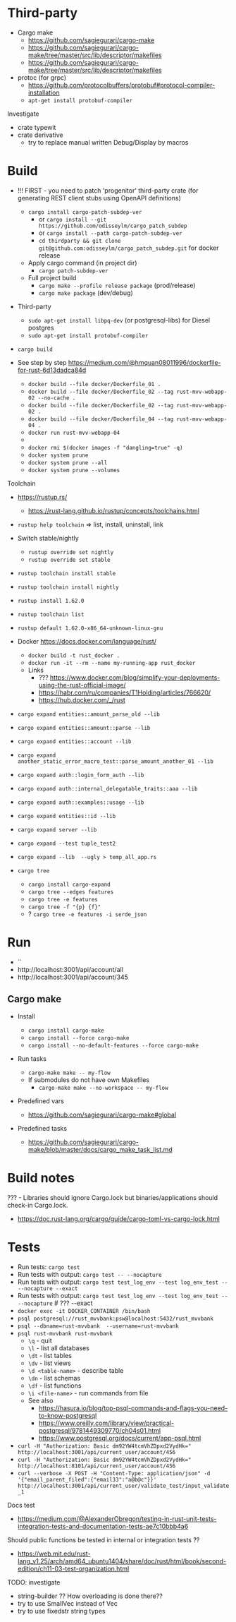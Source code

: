 



# Third-party

 - Cargo make
   - https://github.com/sagiegurari/cargo-make
   - https://github.com/sagiegurari/cargo-make/tree/master/src/lib/descriptor/makefiles
   - https://github.com/sagiegurari/cargo-make/tree/master/src/lib/descriptor/makefiles
 - protoc (for grpc)
   - https://github.com/protocolbuffers/protobuf#protocol-compiler-installation
   - `apt-get install protobuf-compiler`


Investigate

 - crate typewit
 - crate derivative
   - try to replace manual written Debug/Display by macros


# Build

 - !!! FIRST - you need to patch 'progenitor' third-party crate (for generating REST client stubs using OpenAPI definitions)
   - `cargo install cargo-patch-subdep-ver`
     - or `cargo install --git https://github.com/odisseylm/cargo_patch_subdep`
     - or `cargo install --path cargo-patch-subdep-ver`
     - `cd thirdparty && git clone git@github.com:odisseylm/cargo_patch_subdep.git` for docker release
   - Apply cargo command (in project dir)
     - `cargo patch-subdep-ver`
   - Full project build
     - `cargo make --profile release package` (prod/release)
     - `cargo make package` (dev/debug)

 - Third-party
   - `sudo apt-get install libpq-dev` (or postgresql-libs) for Diesel postgres
   - `sudo apt-get install protobuf-compiler`

 - `cargo build`
 - See step by step https://medium.com/@hmquan08011996/dockerfile-for-rust-6d13dadca84d
   - `docker build --file docker/Dockerfile_01 .`
   - `docker build --file docker/Dockerfile_02 --tag rust-mvv-webapp-02 --no-cache .`
   - `docker build --file docker/Dockerfile_02 --tag rust-mvv-webapp-02 .`
   - `docker build --file docker/Dockerfile_04 --tag rust-mvv-webapp-04 .`
   - `docker run rust-mvv-webapp-04`
   - 
   - `docker rmi $(docker images -f "dangling=true" -q)`
   - `docker system prune`
   - `docker system prune --all`
   - `docker system prune --volumes`

Toolchain
 - https://rustup.rs/
   - https://rust-lang.github.io/rustup/concepts/toolchains.html
 - `rustup help toolchain` => list, install, uninstall, link
 - Switch stable/nightly
   - `rustup override set nightly`
   - `rustup override set stable`
 - `rustup toolchain install stable`
 - `rustup toolchain install nightly`
 - `rustup install 1.62.0`
 - `rustup toolchain list`
 - `rustup default 1.62.0-x86_64-unknown-linux-gnu`

 - Docker https://docs.docker.com/language/rust/
   - `docker build -t rust_docker .`
   - `docker run -it --rm --name my-running-app rust_docker`
   - Links
     - ??? https://www.docker.com/blog/simplify-your-deployments-using-the-rust-official-image/
     - https://habr.com/ru/companies/T1Holding/articles/766620/
     - https://hub.docker.com/_/rust

 - `cargo expand entities::amount_parse_old --lib`
 - `cargo expand entities::amount::parse --lib`
 - `cargo expand entities::account --lib`
 - `cargo expand another_static_error_macro_test::parse_amount_another_01 --lib`
 - `cargo expand auth::login_form_auth --lib`
 - `cargo expand auth::internal_delegatable_traits::aaa --lib`
 - `cargo expand auth::examples::usage --lib`
 - `cargo expand entities::id --lib`
 - `cargo expand server --lib`
 - `cargo expand --test tuple_test2`
 - `cargo expand --lib  --ugly > temp_all_app.rs`

 - `cargo tree`
   - `cargo install cargo-expand`
   - `cargo tree --edges features`
   - `cargo tree -e features`
   - `cargo tree -f "{p} {f}"`
   - ? `cargo tree -e features -i serde_json`

# Run

 - ``
 - http://localhost:3001/api/account/all
 - http://localhost:3001/api/account/345

## Cargo make

 - Install
   - `cargo install cargo-make`
   - `cargo install --force cargo-make`
   - `cargo install --no-default-features --force cargo-make`
 - Run tasks
   - `cargo-make make -- my-flow`
   - If submodules do not have own Makefiles
     - `cargo-make make --no-workspace -- my-flow`

 - Predefined vars
   - https://github.com/sagiegurari/cargo-make#global
 - Predefined tasks
   - https://github.com/sagiegurari/cargo-make/blob/master/docs/cargo_make_task_list.md

# Build notes

 ??? - Libraries should ignore Cargo.lock but binaries/applications should check-in Cargo.lock.
   - https://doc.rust-lang.org/cargo/guide/cargo-toml-vs-cargo-lock.html


# Tests

 - Run tests: `cargo test`
 - Run tests with output: `cargo test -- --nocapture`
 - Run tests with output: `cargo test test_log_env --test log_env_test -- --nocapture --exact`
 - Run tests with output: `cargo test test_log_env --test log_env_test -- --nocapture`  # ??? --exact
 - `docker exec -it DOCKER_CONTAINER /bin/bash`
 - `psql postgresql://rust_mvvbank:psw@localhost:5432/rust_mvvbank`
 - `psql --dbname=rust-mvvbank  --username=rust-mvvbank`
 - `psql rust-mvvbank rust-mvvbank`
   - `\q` - quit
   - `\l` - list all databases
   - `\dt` - list tables
   - `\dv` - list views
   - `\d <table-name>` - describe table
   - `\dn` - list schemas
   - `\df` - list functions
   - `\i <file-name>` - run commands from file
   - See also
     - https://hasura.io/blog/top-psql-commands-and-flags-you-need-to-know-postgresql
     - https://www.oreilly.com/library/view/practical-postgresql/9781449309770/ch04s01.html
     - https://www.postgresql.org/docs/current/app-psql.html
 - `curl -H "Authorization: Basic dm92YW4tcmVhZDpxd2VydHk=" http://localhost:3001/api/current_user/account/456`
 - `curl -H "Authorization: Basic dm92YW4tcmVhZDpxd2VydHk=" http://localhost:8101/api/current_user/account/456`
 - `curl --verbose -X POST -H "Content-Type: application/json" -d '{"email_parent_filed":{"email33":"a@b@c"}}' http://localhost:3001/api/current_user/validate_test/input_validate_1`


Docs test
 - https://medium.com/@AlexanderObregon/testing-in-rust-unit-tests-integration-tests-and-documentation-tests-ae7c10bbb4a6

Should public functions be tested in internal or integration tests ??
 - https://web.mit.edu/rust-lang_v1.25/arch/amd64_ubuntu1404/share/doc/rust/html/book/second-edition/ch11-03-test-organization.html


TODO: investigate
 - string-builder ?? How overloading is done there??
 - try to use SmallVec instead of Vec
 - try to use fixedstr string types
